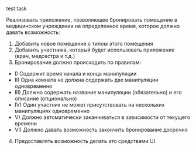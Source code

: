 test task

Реализовать приложение, позволяющее бронировать помещение в медицинском учреждении на определенное время, которое должно давать возможность:
1. Добавить новое помещение с типом этого помещения
2. Добавить участника, который будет использовать приложение (врач, медсестра и т.д.)
3. Бронирование должно происходить по правилам:
 - I) Содержит время начала и конца манипуляции
 - II) Одна комната не должна содержать две манипуляции одновременно
 -  III) Должно содержать название манипуляции (обязательно) и его описание (опционально)
 -  IV) Один участник не может присутствовать на нескольких манипуляциях одновременно
 -  V) Должно автоматически заканчиваться в зависимости от текущего времени
 -  VI) Должно давать возможность закончить бронирование досрочно
4. Предоставлять возможность делать это средствами UI
